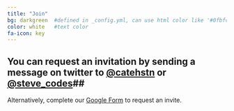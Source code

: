 ```yaml
---
title: "Join"
bg: darkgreen  #defined in _config.yml, can use html color like '#0fbfcf'
color: white   #text color
fa-icon: key
---
```


## You can request an invitation by sending a message on twitter to [@catehstn](https://twitter.com/catehstn) or [@steve_codes](https://twitter.com/steve_codes)##

Alternatively, complete our [Google Form](https://docs.google.com/forms/d/e/1FAIpQLSehqlNr40VFrhFbI3vo7k6MYpmQaVRcFzFG_FUYI0wOM6Exhw/viewform) to request an invite.


